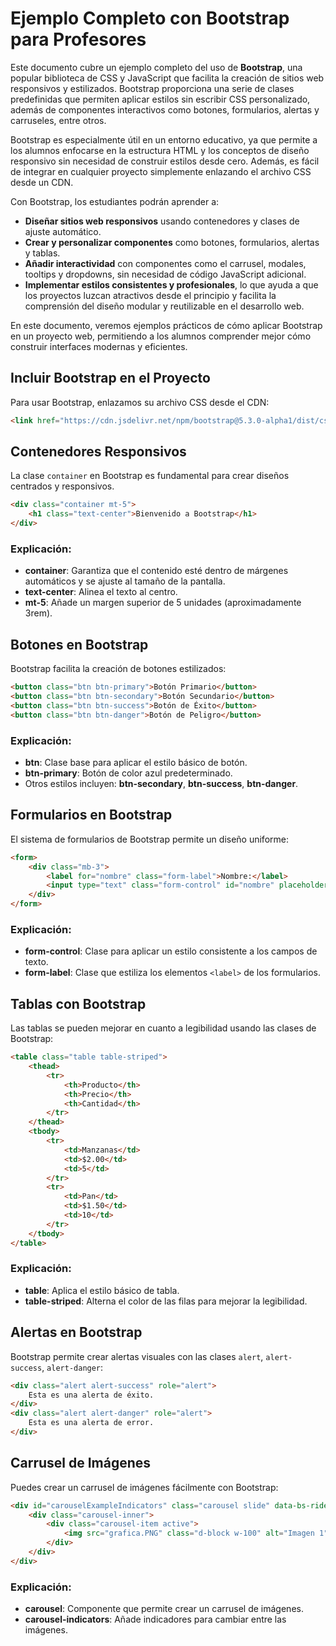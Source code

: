 
# Ejemplo Completo con Bootstrap para Profesores

Este documento cubre un ejemplo completo del uso de **Bootstrap**, una popular biblioteca de CSS y JavaScript que facilita la creación de sitios web responsivos y estilizados. Bootstrap proporciona una serie de clases predefinidas que permiten aplicar estilos sin escribir CSS personalizado, además de componentes interactivos como botones, formularios, alertas y carruseles, entre otros.

Bootstrap es especialmente útil en un entorno educativo, ya que permite a los alumnos enfocarse en la estructura HTML y los conceptos de diseño responsivo sin necesidad de construir estilos desde cero. Además, es fácil de integrar en cualquier proyecto simplemente enlazando el archivo CSS desde un CDN.

Con Bootstrap, los estudiantes podrán aprender a:

- **Diseñar sitios web responsivos** usando contenedores y clases de ajuste automático.
- **Crear y personalizar componentes** como botones, formularios, alertas y tablas.
- **Añadir interactividad** con componentes como el carrusel, modales, tooltips y dropdowns, sin necesidad de código JavaScript adicional.
- **Implementar estilos consistentes y profesionales**, lo que ayuda a que los proyectos luzcan atractivos desde el principio y facilita la comprensión del diseño modular y reutilizable en el desarrollo web. 

En este documento, veremos ejemplos prácticos de cómo aplicar Bootstrap en un proyecto web, permitiendo a los alumnos comprender mejor cómo construir interfaces modernas y eficientes.


## Incluir Bootstrap en el Proyecto

Para usar Bootstrap, enlazamos su archivo CSS desde el CDN:

```html
<link href="https://cdn.jsdelivr.net/npm/bootstrap@5.3.0-alpha1/dist/css/bootstrap.min.css" rel="stylesheet">
```

## Contenedores Responsivos

La clase `container` en Bootstrap es fundamental para crear diseños centrados y responsivos.

```html
<div class="container mt-5">
    <h1 class="text-center">Bienvenido a Bootstrap</h1>
</div>
```

### Explicación:

- **container**: Garantiza que el contenido esté dentro de márgenes automáticos y se ajuste al tamaño de la pantalla.
- **text-center**: Alinea el texto al centro.
- **mt-5**: Añade un margen superior de 5 unidades (aproximadamente 3rem).

## Botones en Bootstrap

Bootstrap facilita la creación de botones estilizados:

```html
<button class="btn btn-primary">Botón Primario</button>
<button class="btn btn-secondary">Botón Secundario</button>
<button class="btn btn-success">Botón de Éxito</button>
<button class="btn btn-danger">Botón de Peligro</button>
```

### Explicación:

- **btn**: Clase base para aplicar el estilo básico de botón.
- **btn-primary**: Botón de color azul predeterminado.
- Otros estilos incluyen: **btn-secondary**, **btn-success**, **btn-danger**.

## Formularios en Bootstrap

El sistema de formularios de Bootstrap permite un diseño uniforme:

```html
<form>
    <div class="mb-3">
        <label for="nombre" class="form-label">Nombre:</label>
        <input type="text" class="form-control" id="nombre" placeholder="Introduce tu nombre">
    </div>
</form>
```

### Explicación:

- **form-control**: Clase para aplicar un estilo consistente a los campos de texto.
- **form-label**: Clase que estiliza los elementos `<label>` de los formularios.

## Tablas con Bootstrap

Las tablas se pueden mejorar en cuanto a legibilidad usando las clases de Bootstrap:

```html
<table class="table table-striped">
    <thead>
        <tr>
            <th>Producto</th>
            <th>Precio</th>
            <th>Cantidad</th>
        </tr>
    </thead>
    <tbody>
        <tr>
            <td>Manzanas</td>
            <td>$2.00</td>
            <td>5</td>
        </tr>
        <tr>
            <td>Pan</td>
            <td>$1.50</td>
            <td>10</td>
        </tr>
    </tbody>
</table>
```

### Explicación:

- **table**: Aplica el estilo básico de tabla.
- **table-striped**: Alterna el color de las filas para mejorar la legibilidad.

## Alertas en Bootstrap

Bootstrap permite crear alertas visuales con las clases `alert`, `alert-success`, `alert-danger`:

```html
<div class="alert alert-success" role="alert">
    Esta es una alerta de éxito.
</div>
<div class="alert alert-danger" role="alert">
    Esta es una alerta de error.
</div>
```

## Carrusel de Imágenes

Puedes crear un carrusel de imágenes fácilmente con Bootstrap:

```html
<div id="carouselExampleIndicators" class="carousel slide" data-bs-ride="carousel">
    <div class="carousel-inner">
        <div class="carousel-item active">
            <img src="grafica.PNG" class="d-block w-100" alt="Imagen 1">
        </div>
    </div>
</div>
```

### Explicación:

- **carousel**: Componente que permite crear un carrusel de imágenes.
- **carousel-indicators**: Añade indicadores para cambiar entre las imágenes.
